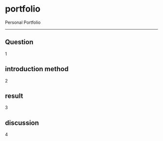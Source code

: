 # portfolio
Personal Portfolio
<hr>


## Question
1
## introduction method
2
## result
3
## discussion
4
